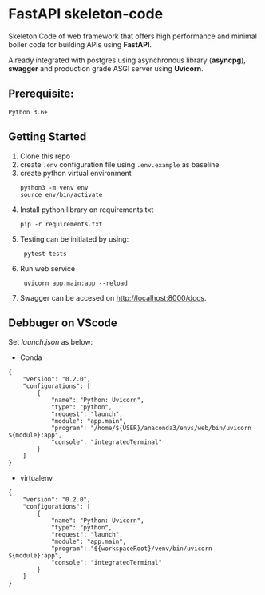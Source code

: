 # FastAPI skeleton-code
Skeleton Code of web framework that offers high performance and minimal boiler code for building APIs using **FastAPI**. 

Already integrated with postgres using asynchronous library (**asyncpg**), **swagger** and production grade ASGI server using **Uvicorn**.

## Prerequisite:
`Python 3.6+`

## Getting Started
1. Clone this repo
2. create `.env` configuration file using `.env.example` as baseline
3. create python virtual environment
    ```
    python3 -m venv env
    source env/bin/activate
    ```
4. Install python library on requirements.txt 
   ```
   pip -r requirements.txt
   ```
5. Testing can be initiated by using:
   ```
    pytest tests
   ```
6. Run web service
   ```
    uvicorn app.main:app --reload
   ```
7. Swagger can be accesed on [http://localhost:8000/docs](http://localhost:8000/docs).

## Debbuger on VScode
Set *launch.json* as below:
* Conda
```
{
    "version": "0.2.0",
    "configurations": [
        {
            "name": "Python: Uvicorn",
            "type": "python",
            "request": "launch",
            "module": "app.main",
            "program": "/home/${USER}/anaconda3/envs/web/bin/uvicorn ${module}:app",
            "console": "integratedTerminal"
        }
    ]
}
```
* virtualenv
```
{
    "version": "0.2.0",
    "configurations": [
        {
            "name": "Python: Uvicorn",
            "type": "python",
            "request": "launch",
            "module": "app.main",
            "program": "${workspaceRoot}/venv/bin/uvicorn ${module}:app",
            "console": "integratedTerminal"
        }
    ]
}
```